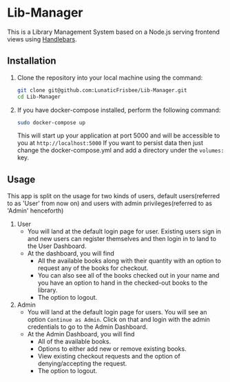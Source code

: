 # Lib-Manager

This is a Library Management System based on a Node.js serving frontend views using [Handlebars](https://handlebarsjs.com/).

## Installation

1. Clone the repository into your local machine using the command:
   ```bash
   git clone git@github.com:LunaticFrisbee/Lib-Manager.git
   cd Lib-Manager
   ```
2. If you have docker-compose installed, perform the following command:
   ```bash
   sudo docker-compose up
   ```
   This will start up your application at port 5000 and will be accessible to you at `http://localhost:5000`
   If you want to persist data then just change the docker-compose.yml and add a directory under the `volumes:` key.

## Usage

This app is split on the usage for two kinds of users, default users(referred to as 'User' from now on) and users with admin privileges(referred to as 'Admin' henceforth)

1. User
   - You will land at the default login page for user. Existing users sign in and new users can register themselves and then login in to land to the User Dashboard.
   - At the dashboard, you will find
     - All the available books along with their quantity with an option to request any of the books for checkout.
     - You can also see all of the books checked out in your name and you have an option to hand in the checked-out books to the library.
     - The option to logout.
2. Admin
   - You will land at the default login page for users. You will see an option `Continue as Admin`. Click on that and login with the admin credentials to go to the Admin Dashboard.
   - At the Admin Dashboard, you will find
     - All of the available books.
     - Options to either add new or remove existing books.
     - View existing checkout requests and the option of denying/accepting the request.
     - The option to logout.

